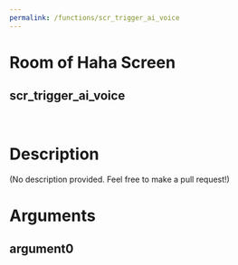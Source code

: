 ```yaml
---
permalink: /functions/scr_trigger_ai_voice
---
```

# Room of Haha Screen  
## scr_trigger_ai_voice  
&nbsp;  
# Description  
(No description provided. Feel free to make a pull request!) 
&nbsp;  
# Arguments
## argument0

&nbsp;  


